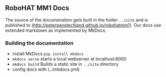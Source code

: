 ## RoboHAT MM1 Docs

The source of the documenation gets built in the folder `../site` and is
published to (http://peterpanstechland.github.io/robohatmm1). Our docs use extended markdown
as implemented by MkDocs.

### Building the documentation

* install MkDocs `pip install mkdocs`
* `mkdocs serve` starts a local webserver at localhost:8000
* `mkdocs build` Builds a static site in `../site` directory
* config docs with (../mkdocs.yml)
